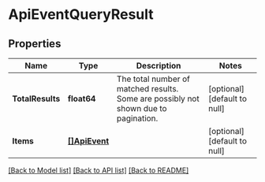 # ApiEventQueryResult

## Properties
Name | Type | Description | Notes
------------ | ------------- | ------------- | -------------
**TotalResults** | **float64** | The total number of matched results. Some are possibly not shown due to pagination. | [optional] [default to null]
**Items** | [**[]ApiEvent**](ApiEvent.md) |  | [optional] [default to null]

[[Back to Model list]](../README.md#documentation-for-models) [[Back to API list]](../README.md#documentation-for-api-endpoints) [[Back to README]](../README.md)

